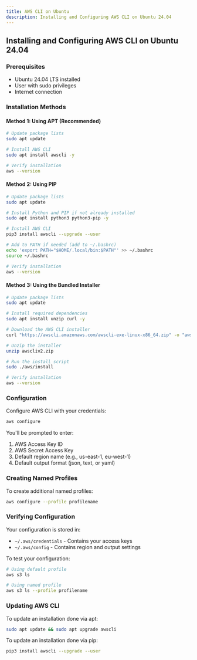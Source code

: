 ```yaml
---
title: AWS CLI on Ubuntu
description: Installing and Configuring AWS CLI on Ubuntu 24.04
---
```


## Installing and Configuring AWS CLI on Ubuntu 24.04

### Prerequisites
- Ubuntu 24.04 LTS installed
- User with sudo privileges
- Internet connection

### Installation Methods

#### Method 1: Using APT (Recommended)

```bash
# Update package lists
sudo apt update

# Install AWS CLI
sudo apt install awscli -y

# Verify installation
aws --version
```

#### Method 2: Using PIP

```bash
# Update package lists
sudo apt update

# Install Python and PIP if not already installed
sudo apt install python3 python3-pip -y

# Install AWS CLI
pip3 install awscli --upgrade --user

# Add to PATH if needed (add to ~/.bashrc)
echo 'export PATH="$HOME/.local/bin:$PATH"' >> ~/.bashrc
source ~/.bashrc

# Verify installation
aws --version
```

#### Method 3: Using the Bundled Installer

```bash
# Update package lists
sudo apt update

# Install required dependencies
sudo apt install unzip curl -y

# Download the AWS CLI installer
curl "https://awscli.amazonaws.com/awscli-exe-linux-x86_64.zip" -o "awscliv2.zip"

# Unzip the installer
unzip awscliv2.zip

# Run the install script
sudo ./aws/install

# Verify installation
aws --version
```

### Configuration

Configure AWS CLI with your credentials:

```bash
aws configure
```

You'll be prompted to enter:
1. AWS Access Key ID
2. AWS Secret Access Key
3. Default region name (e.g., us-east-1, eu-west-1)
4. Default output format (json, text, or yaml)

### Creating Named Profiles

To create additional named profiles:

```bash
aws configure --profile profilename
```

### Verifying Configuration

Your configuration is stored in:
- `~/.aws/credentials` - Contains your access keys
- `~/.aws/config` - Contains region and output settings

To test your configuration:

```bash
# Using default profile
aws s3 ls

# Using named profile
aws s3 ls --profile profilename
```

### Updating AWS CLI

To update an installation done via apt:

```bash
sudo apt update && sudo apt upgrade awscli
```

To update an installation done via pip:

```bash
pip3 install awscli --upgrade --user
```
